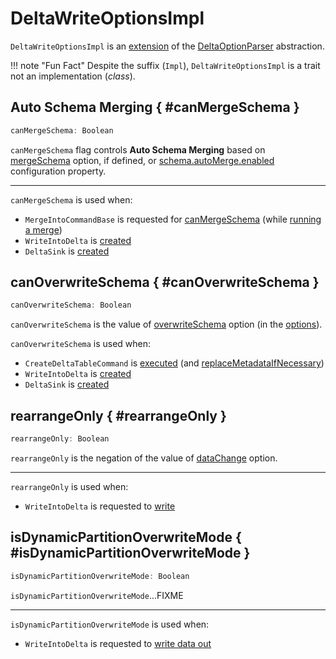 # DeltaWriteOptionsImpl

`DeltaWriteOptionsImpl` is an [extension](#contract) of the [DeltaOptionParser](DeltaOptionParser.md) abstraction.

!!! note "Fun Fact"
    Despite the suffix (`Impl`), `DeltaWriteOptionsImpl` is a trait not an implementation (_class_).

## Auto Schema Merging { #canMergeSchema }

```scala
canMergeSchema: Boolean
```

`canMergeSchema` flag controls **Auto Schema Merging** based on [mergeSchema](options.md#MERGE_SCHEMA_OPTION) option, if defined, or [schema.autoMerge.enabled](../configuration-properties/index.md#DELTA_SCHEMA_AUTO_MIGRATE) configuration property.

---

`canMergeSchema` is used when:

* `MergeIntoCommandBase` is requested for [canMergeSchema](../commands/merge/MergeIntoCommandBase.md#canMergeSchema) (while [running a merge](../commands/merge/MergeIntoCommand.md#runMerge))
* `WriteIntoDelta` is [created](../commands/WriteIntoDelta.md#canMergeSchema)
* `DeltaSink` is [created](DeltaSink.md#canMergeSchema)

## canOverwriteSchema { #canOverwriteSchema }

```scala
canOverwriteSchema: Boolean
```

`canOverwriteSchema` is the value of [overwriteSchema](options.md#OVERWRITE_SCHEMA_OPTION) option (in the [options](DeltaOptionParser.md#options)).

`canOverwriteSchema` is used when:

* `CreateDeltaTableCommand` is [executed](../commands/create-table/CreateDeltaTableCommand.md) (and [replaceMetadataIfNecessary](../commands/create-table/CreateDeltaTableCommand.md#replaceMetadataIfNecessary))
* `WriteIntoDelta` is [created](../commands/WriteIntoDelta.md#canOverwriteSchema)
* `DeltaSink` is [created](DeltaSink.md#canOverwriteSchema)

## rearrangeOnly { #rearrangeOnly }

```scala
rearrangeOnly: Boolean
```

`rearrangeOnly` is the negation of the value of [dataChange](options.md#DATA_CHANGE_OPTION) option.

---

`rearrangeOnly` is used when:

* `WriteIntoDelta` is requested to [write](../commands/WriteIntoDelta.md#write)

## isDynamicPartitionOverwriteMode { #isDynamicPartitionOverwriteMode }

```scala
isDynamicPartitionOverwriteMode: Boolean
```

`isDynamicPartitionOverwriteMode`...FIXME

---

`isDynamicPartitionOverwriteMode` is used when:

* `WriteIntoDelta` is requested to [write data out](../commands/WriteIntoDelta.md#write)
